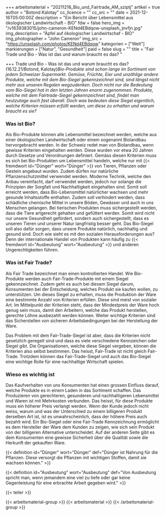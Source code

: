 +++
arbeitsmaterial = "20211216_Bio_und_Fairtrade_AM_sziptj"
artikel = true
author = "Botond Kalotay"
cc_licence = ""
cc_src = ""
date = 2021-12-16T05:00:00Z
description = "Ein Bericht über Lebensmittel aus ökologischer Landwirtschaft - BIO"
fdw = false
hero_img = "/v1639383015/john-cameron-KENd4EBdqow-unsplash_jnvfjn.jpg"
img_description = "Äpfel auf ökologischer Landwirtschaf -  BIO"
img_photographer = "John Cameron"
img_src = "https://unsplash.com/photos/KENd4EBdqow"
kategorien = ["Welt"]
markierungen = ["Natur", "Gesundheit"]
paid = false
slug = ""
title = "Fair Trade und Bio -  Was ist das und warum braucht es das? "

+++
Trade und Bio - Was ist das und warum braucht es das? (16.12.21/Botond, Kalotay)_Bio-Produkte sind schon lange im Sortiment von jedem Schweizer Supermarkt. Gemüse, Früchte, Eier und unzählige andere Produkte, welche mit dem Bio-Siegel gekennzeichnet sind, sind längst nicht mehr aus unseren Regalen wegzudenken. Doch nicht nur die Bedeutung vom Bio-Siegel hat in den letzten Jahren enorm zugenommen. Produkte, welche mit dem Fairtrade-Siegel gekennzeichnet sind, findet man heutzutage auch fast überall. Doch was bedeuten diese Siegel eigentlich, welche Kriterien müssen erfüllt werden, um diese zu erhalten und warum braucht es sie?_

### Was ist Bio?

Als Bio-Produkte können alle Lebensmittel bezeichnet werden, welche aus einer ökologischen Landwirtschaft oder einem sogenannt Biolandbau hervorgebracht werden. In der Schweiz redet man von Biolandbau, wenn gewisse Kriterien eingehalten werden. Diese wurden vor etwa 20 Jahren durch Gesetze und Verordnungen definiert. Gemäss diesen Kriterien muss es sich bei Bio-Produkten um Lebensmittel handeln, welche nur mit {{< fremdwort id="Dünger" wort="Dünger" >}} von Tieren, Pflanzen oder Gestein angebaut wurden. Zudem dürfen nur natürliche Pflanzenschutzmittel verwendet werden. Moderne Technik, welche den Anbau vereinfacht, darf verwendet werden, jedoch nur solange die Prinzipien der Sorgfalt und Nachhaltigkeit eingehalten sind. Somit soll erreicht werden, dass Bio-Lebensmittel natürlicher wachsen und mehr gesunde Inhaltsstoffe enthalten. Zudem soll verhindert werden, dass schädliche chemische Mittel in unsere Böden, Gewässer und auch in uns Menschen gelangen. Bei tierischen Produkten muss sichergestellt werden, dass die Tiere artgerecht gehalten und gefüttert werden. Somit wird nicht nur unsere Gesundheit gefördert, sondern auch sichergestellt, dass es unseren Tieren und unserer Natur langfristig besser geht. Das Bio-Siegel soll also dafür sorgen, dass unsere Produkte natürlich, nachhaltig und gesund sind. Doch wie sieht es mit den sozialen Herausforderungen aus? Denn der internationale Handel von Produkten kann häufig zu {{< fremdwort id="Ausbeutung" wort="Ausbeutung" >}} und anderen Ungerechtigkeiten führen.

### Was ist Fair Trade?

Als Fair Trade bezeichnet man einen kontrollierten Handel. Wie Bio-Produkte werden auch Fair-Trade-Produkte mit einem Siegel gekennzeichnet. Zudem geht es auch bei diesem Siegel darum, Konsumenten bei der Entscheidung, welches Produkt sie kaufen wollen, zu unterstützen. Um dieses Siegel zu erhalten, muss die Produktion der Ware eine bestimmte Anzahl von Kriterien erfüllen. Diese sind meist von sozialer Art. Im Mittelpunkt der Kriterien steht, dass der Mindestpreis der Ware hoch genug sein muss, damit den Arbeitern, welche das Produkt herstellen, gerechte Löhne ausbezahlt werden können. Weiter wichtige Kriterien sind das Sicherstellen von sicheren Arbeitsbedingungen bei der Herstellung der Ware.

Das Problem mit dem Fair-Trade-Siegel ist aber, dass die Kriterien nicht gesetzlich geregelt sind und dass es viele verschiedene Kennzeichen oder Siegel gibt. Die Organisationen, welche diese Siegel vergeben, können die Kriterien also selbst bestimmen. Das heisst, Fair-Trade ist nicht gleich Fair-Trade. Trotzdem können das Fair-Trade-Siegel und auch das Bio-Siegel eine wichtige Rolle für eine nachhaltige Wirtschaft spielen.

### Wieso es wichtig ist

Das Kaufverhalten von uns Konsumenten hat einen grossen Einfluss darauf, welche Produkte es in einem Laden in das Sortiment schaffen. Das Produzieren von gerechteren, gesunderen und nachhaltigeren Lebensmittel und Waren ist mit Mehrkosten verbunden. Das heisst, für diese Produkte muss ein höherer Preis verlangt werden. Wenn der Kunde jedoch nicht weiss, warum und was der Unterschied zu einem billigeren Produkt derselben Art ist, ist es unwahrscheinlich, dass der höhere Preis auch bezahlt wird. Ein Bio-Siegel oder eine Fair-Trade Kennzeichnung ermöglicht es dem Hersteller der Ware dem Kunden zu zeigen, wie sich sein Produkt von der billigeren Alternative unterscheidet. Auf der anderen Seite gibt es dem Konsumenten eine gewisse Sicherheit über die Qualität sowie die Herkunft der gekauften Ware.

{{< definition id="Dünger" wort="Dünger" def="Dünger ist Nahrung für die Pflanzen. Diese versorgt die Pflanzen mit wichtigen Stoffen, damit sie wachsen können." >}}

{{< definition id="Ausbeutung" wort="Ausbeutung" def="Von Ausbeutung spricht man, wenn jemandem eine viel zu tiefe oder gar keine Gegenleistung für eine erbrachte Arbeit gegeben wird." >}}

{{< teiler >}}

{{< arbeitsmaterial-group >}}
{{< arbeitsmaterial >}}
{{< /arbeitsmaterial-group >}}